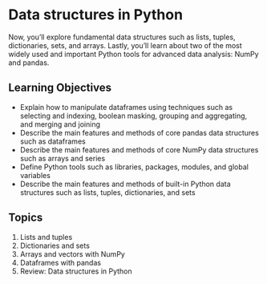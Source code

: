 # Data structures in Python


Now, you’ll explore fundamental data structures such as lists, tuples, dictionaries, sets, and arrays. Lastly, you’ll learn about two of the most widely used and important Python tools for advanced data analysis: NumPy and pandas.


## Learning Objectives

- Explain how to manipulate dataframes using techniques such as selecting and indexing, boolean masking, grouping and aggregating, and merging and joining
- Describe the main features and methods of core pandas data structures such as dataframes
- Describe the main features and methods of core NumPy data structures such as arrays and series
- Define Python tools such as libraries, packages, modules, and global variables
- Describe the main features and methods of built-in Python data structures such as lists, tuples, dictionaries, and sets

## Topics

1. Lists and tuples
2. Dictionaries and sets
3. Arrays and vectors with NumPy
4. Dataframes with pandas
5. Review: Data structures in Python




